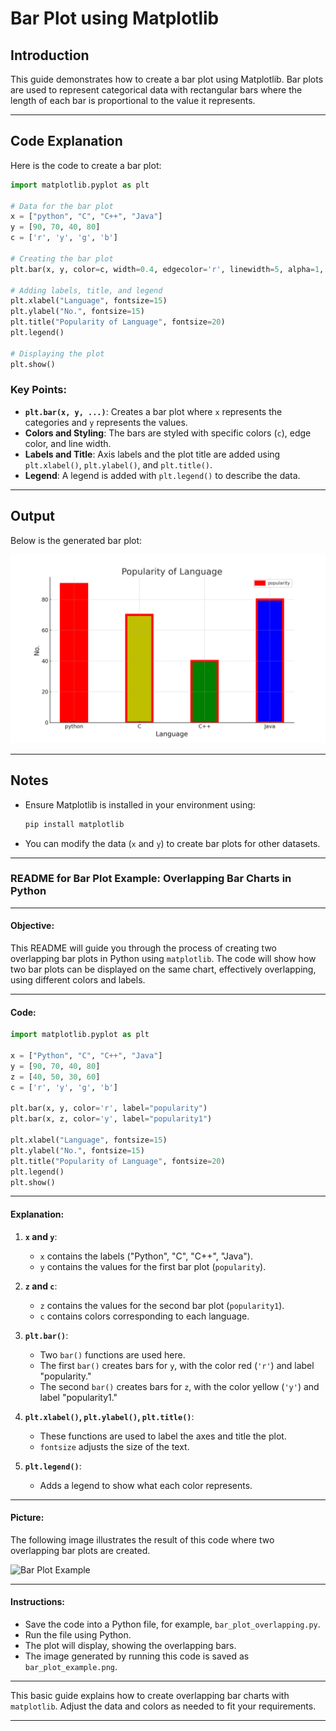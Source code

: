 # Bar Plot using Matplotlib

## Introduction

This guide demonstrates how to create a bar plot using Matplotlib. Bar plots are used to represent categorical data with rectangular bars where the length of each bar is proportional to the value it represents.

---

## Code Explanation

Here is the code to create a bar plot:

```python
import matplotlib.pyplot as plt

# Data for the bar plot
x = ["python", "C", "C++", "Java"]
y = [90, 70, 40, 80]
c = ['r', 'y', 'g', 'b']

# Creating the bar plot
plt.bar(x, y, color=c, width=0.4, edgecolor='r', linewidth=5, alpha=1, label="popularity")

# Adding labels, title, and legend
plt.xlabel("Language", fontsize=15)
plt.ylabel("No.", fontsize=15)
plt.title("Popularity of Language", fontsize=20)
plt.legend()

# Displaying the plot
plt.show()
```

### Key Points:
- **`plt.bar(x, y, ...)`**: Creates a bar plot where `x` represents the categories and `y` represents the values.
- **Colors and Styling**: The bars are styled with specific colors (`c`), edge color, and line width.
- **Labels and Title**: Axis labels and the plot title are added using `plt.xlabel()`, `plt.ylabel()`, and `plt.title()`.
- **Legend**: A legend is added with `plt.legend()` to describe the data.

---

## Output

Below is the generated bar plot:

![Bar Plot](popularity_of_languages.png)

---

## Notes
- Ensure Matplotlib is installed in your environment using:

  ```bash
  pip install matplotlib
  ```

- You can modify the data (`x` and `y`) to create bar plots for other datasets.

---

### README for Bar Plot Example: Overlapping Bar Charts in Python

---

#### Objective:
This README will guide you through the process of creating two overlapping bar plots in Python using `matplotlib`. The code will show how two bar plots can be displayed on the same chart, effectively overlapping, using different colors and labels.

---

#### Code:

```python
import matplotlib.pyplot as plt

x = ["Python", "C", "C++", "Java"]
y = [90, 70, 40, 80]
z = [40, 50, 30, 60]
c = ['r', 'y', 'g', 'b']

plt.bar(x, y, color='r', label="popularity")
plt.bar(x, z, color='y', label="popularity1")

plt.xlabel("Language", fontsize=15)
plt.ylabel("No.", fontsize=15)
plt.title("Popularity of Language", fontsize=20)
plt.legend()
plt.show()
```

---

#### Explanation:

1. **`x` and `y`**: 
   - `x` contains the labels ("Python", "C", "C++", "Java").
   - `y` contains the values for the first bar plot (`popularity`).

2. **`z` and `c`**:
   - `z` contains the values for the second bar plot (`popularity1`).
   - `c` contains colors corresponding to each language.

3. **`plt.bar()`**: 
   - Two `bar()` functions are used here.
   - The first `bar()` creates bars for `y`, with the color red (`'r'`) and label "popularity."
   - The second `bar()` creates bars for `z`, with the color yellow (`'y'`) and label "popularity1."

4. **`plt.xlabel()`, `plt.ylabel()`, `plt.title()`**:
   - These functions are used to label the axes and title the plot.
   - `fontsize` adjusts the size of the text.

5. **`plt.legend()`**:
   - Adds a legend to show what each color represents.

---

#### Picture:

The following image illustrates the result of this code where two overlapping bar plots are created.

![Bar Plot Example](./bar_plot_example.png)

---

#### Instructions:

- Save the code into a Python file, for example, `bar_plot_overlapping.py`.
- Run the file using Python. 
- The plot will display, showing the overlapping bars.
- The image generated by running this code is saved as `bar_plot_example.png`.

---

This basic guide explains how to create overlapping bar charts with `matplotlib`. Adjust the data and colors as needed to fit your requirements.

---

